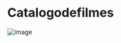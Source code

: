 # Catalogodefilmes

![image](https://github.com/paamelapaz/Catalogodefilmes/assets/104845528/b9c03508-8c1e-447b-822e-63a7f458cb6f)

